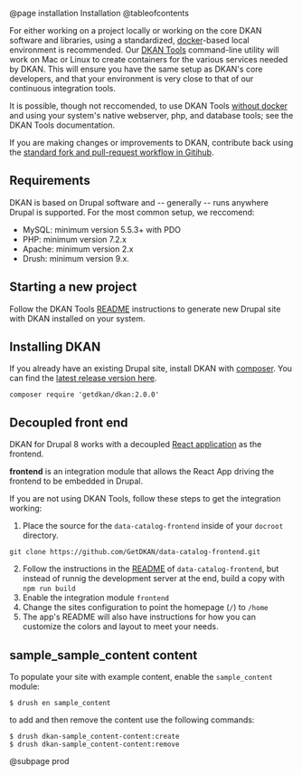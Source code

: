 @page installation Installation
@tableofcontents

For either working on a project locally or working on the core DKAN software and libraries, using a standardized, [docker](https://www.docker.com/)-based local environment is recommended. Our [DKAN Tools](https://github.com/getdkan/dkan-tools) command-line utility will work on Mac or Linux to create containers for the various services needed by DKAN. This will ensure you have the same setup as DKAN's core developers, and that your environment is very close to that of our continuous integration tools.

It is possible, though not reccomended, to use DKAN Tools [without docker](https://github.com/GetDKAN/dkan-tools/tree/master#running-without-docker) and using your system's native webserver, php, and database tools; see the DKAN Tools documentation.

If you are making changes or improvements to DKAN, contribute back using the [standard fork and pull-request workflow in Gitihub](https://help.github.com/categories/collaborating-with-issues-and-pull-requests/).

## Requirements

DKAN is based on Drupal software and -- generally -- runs anywhere Drupal is supported. For the most common setup, we reccomend:

-  MySQL: minimum version 5.5.3+ with PDO
-  PHP: minimum version 7.2.x
-  Apache: minimum version 2.x
-  Drush: minimum version 9.x.

## Starting a new project

Follow the DKAN Tools [README](https://github.com/getdkan/dkan-tools) instructions to generate new Drupal site with DKAN installed on your system.

## Installing DKAN

If you already have an existing Drupal site, install DKAN with [composer](https://www.drupal.org/node/2718229). You can find the [latest release version here](https://github.com/GetDKAN/dkan/releases).

```
composer require 'getdkan/dkan:2.0.0'
```


## Decoupled front end

 DKAN for Drupal 8 works with a decoupled [React application](https://github.com/GetDKAN/data-catalog-frontend) as the frontend.

 **frontend** is an integration module that allows the React App driving the frontend to be embedded in Drupal.

 If you are not using DKAN Tools, follow these steps to get the integration working:
 1. Place the source for the ``data-catalog-frontend`` inside of your ``docroot`` directory.

```
git clone https://github.com/GetDKAN/data-catalog-frontend.git
```

 2. Follow the instructions in the [README](https://github.com/GetDKAN/data-catalog-frontend) of ``data-catalog-frontend``, but instead of runnig the development server at the end, build a copy with ``npm run build``
 3. Enable the integration module ``frontend``
 4. Change the sites configuration to point the homepage (``/``) to ``/home``
 5. The app's README will also have instructions for how you can customize the colors and layout to meet your needs.

## sample_sample_content content

To populate your site with example content, enable the ``sample_content`` module:

```
$ drush en sample_content
```

to add and then remove the content use the following commands:

```
$ drush dkan-sample_content-content:create
$ drush dkan-sample_content-content:remove
```

@subpage prod
